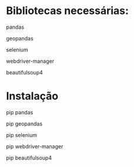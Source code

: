 # Bibliotecas necessárias:

pandas

geopandas

selenium

webdriver-manager

beautifulsoup4

# Instalação

pip pandas

pip geopandas

pip selenium

pip webdriver-manager

pip beautifulsoup4